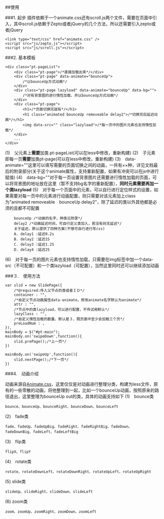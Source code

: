 ##使用

###1. 起步
插件依赖于一个animate.css还有scroll.js两个文件，需要在页面中引入，其中scroll.js依赖于Zepto或者jQuery的几个方法，所以还需要引入zepto或者jQuery

    <link type="text/css" href="animate.css" /> 
    <script src="js/zepto.js"></script>
    <script src="js/scroll.js"></script>

###2. 基本模板

    <div class="pt-pageList">
		<div class="pt-page">/*直接加载出来*/</div>
		<div class="pt-page" data-animate="bounceUp">
		    /*以bounceUp方式动画*/
		</div>
		<div class="pt-page lazyload" data-animate="bounceUp" data-bg="">
		    /*对有背景图的进行惰性加载，并以bounceUp方式动画*/
		</div>
		<div class="pt-page">
		    <h1>/*页面切换完就有*/</h1>
			<h1 class="animated bounceUp removeable delay2">/*切换完后延迟动画*/</h1>
			<img data-src="" class="lazyload">/*每一页中的图片元素也支持惰性加载*/
		</div>
		...
	</div>

(1)　父元素上**需要**加类.pt-pageList(可以在less中修改，重新构建)
(2)　子元素即每一页**需要**加类pt-page(可以在less中修改，重新构建)
(3)　data-animate=""这里可以填写需要的页面切换之间的动画，一共有××种，详见文档最后的附录部分(关于这个animate属性，支持重新配置，如果有冲突可以在js中进行赋值)
(4)　data-bg=""对于每一页设置背景图片还需要进行惰性加载的页面，可以将背景图的地址放在这里（暂不支持bg名字的重新配置），**同时元素需要再加一个类lazyload**
(5)　对于每一个页面中的元素，可以自行进行定位样式的设置，如果需要对每一页中的元素进行动画配置，则只需要对该元素加上class为"animated removeable　bounceUp delay2"，除了延迟的类以外其他都是必须的且都不可配置
        
        bounceUp /*动画的名字，种类见附录*/
        delay2 /*动画延迟时间，可自行定义类加入，若没有则无延迟*/
        关于延迟，默认提供了四种方案(不够可自行进行写css)
        A. delay1 :延迟0.2s
        B. delay2 :延迟1S
        C. delay3 :延迟1.2S
        D. delay4 :延迟2S
(6)　对于每一页的图片元素也支持惰性加载，只需要在img标签中加一个data-src（不可配置）和一个类lazyload（可配置），当然这里同时还可以继续添加动画


###３.　使用方法

    var slid = new SlidePage({
        /*@required:传入父节点的类或者ＩＤ*/
		container : "",
		/*自定义节点动画属性data-animate，修改animate名字默认为animate*/
		attr : "",
		/*节点中的类lazyload，可以进行配置，不传试用默认*/
		lazyClass : "",
		/*自定义惰性加载的数量，默认是３，既页面中至少会加载三个页*/
		preLoadNum : ,
	}),
    mainBody = $("#pt-main");
    mainBody.on('swipeDown',function(){
		slid.prePage();/*上一页*/
	})

	mainBody.on('swipeUp',function(){
		slid.nextPage();/*下一页*/
	})

###4.　动画介绍

动画来源自[Animate.css](https://github.com/daneden/animate.css)，这里仅仅是对动画进行整理分类，构建为less文件，原有的一些零散的动画，将他整理到一起，比如一个bounceUp动画，按照原来的路径退出，这里整理为bounceUp out的类，具体的动画支持如下
(1)　bounce类

    bounce、bounceUp、bounceRight、bounceDown、bounceLeft
(2)　fade类

    fade、fadeUp、fadeUpBig、fadeRight、fadeRightBig、fadeDown、fadeDownBig、fadeLeft、fadeLeftBig
(3)　flip类

    flipX、flipY
(4)　rotate类

    rotate、rotateDownLeft、rotateDownRight、rotateUpLeft、rotateUpRight
(5) slide类

    slideUp、slideRight、slideDown、slideLeft
(6) zoom类

    zoom、zoomUp、zoomRight、zoomDown、zoomLeft
